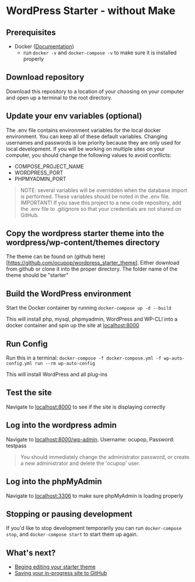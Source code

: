 # WordPress Starter - without Make

## Prerequisites

- Docker ([Documentation](https://docs.docker.com/get-docker/))
  - run `docker -v` and `docker-compose -v` to make sure it is installed properly

## Download repository

Download this repository to a location of your choosing on your computer and open up a terminal to the root directory.

## Update your env variables (optional)

The .env file contains environment variables for the local docker environment. You can keep all of these default variables. Changing usernames and passwords is low priority because they are only used for local development. If you will be working on multiple sites on your computer, you should change the following values to avoid conflicts:

- COMPOSE_PROJECT_NAME
- WORDPRESS_PORT
- PHPMYADMIN_PORT

> NOTE: several variables will be overridden when the database import is performed. These variables should be noted in the .env file.
> IMPORTANT! If you save this project to a new code repository, add the .env file to .gitignore so that your credentials are not shared on GitHub.

## Copy the wordpress starter theme into the wordpress/wp-content/themes directory

The theme can be found on (github here)[https://github.com/ocupop/wordpress_starter_theme]. Either download from github or clone it into the proper directory. The folder name of the theme should be "starter"

## Build the WordPress environment

Start the Docker container by running `docker-compose up -d --build`

This will install php, mysql, phpmyadmin, WordPress and WP-CLI into a docker container and spin up the site at [localhost:8000](http://localhost:8000/)

## Run Config

Run this in a terminal: `docker-compose -f docker-compose.yml -f wp-auto-config.yml run --rm wp-auto-config`

This will install WordPress and all plug-ins

## Test the site

Navigate to [localhost:8000](http://localhost:8000) to see if the site is displaying correctly

## Log into the wordpress admin

Navigate to [localhost:8000/wp-admin](http://localhost:8000/wp-admin). Username: ocupop, Password: testpass

> You should immediately change the administrator password, or create a new administrator and delete the 'ocupop' user.

## Log into the phpMyAdmin

Navigate to [localhost:3306](http://localhost:3306) to make sure phpMyAdmin is loading properly

## Stopping or pausing development

If you'd like to stop development temporarily you can run `docker-compose stop`, and `docker-compose start` to start them up again.

## What's next?

- [Beging editing your starter theme](editing-starter-theme.md)
- [Saving your in-progress site to GitHub](saving.md)
